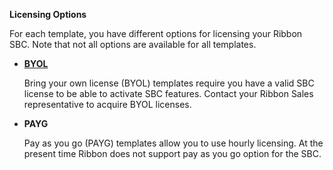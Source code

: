 **Licensing Options**

For each template, you have different options for licensing your Ribbon SBC. Note that not all options are available for all templates.

  - [**BYOL**](https://github.com/RibbonCommunications/sbc_aws_cloudformation/tree/master/supported/highavailability/existing-stack/byol)
  
    Bring your own license (BYOL) templates require you have a valid SBC license to be able to activate SBC features. Contact your Ribbon Sales representative to acquire BYOL licenses.

  - **PAYG**
  
    Pay as you go (PAYG) templates allow you to use hourly licensing. At the present time Ribbon does not support pay as you go option for the SBC.
